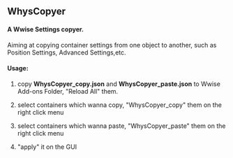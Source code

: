 ## WhysCopyer

#### A Wwise Settings copyer.

Aiming at copying container settings from one object to another, such as Position Settings, Advanced Settings,etc.

#### Usage:

1. copy **WhysCopyer_copy.json** and **WhysCopyer_paste.json** to Wwise Add-ons Folder, "Reload All" them.

2. select containers which wanna copy, "WhysCopyer_copy" them on the right click menu
3. select containers which wanna paste, "WhysCopyer_paste" them on the right click menu

4. "apply" it on the GUI 